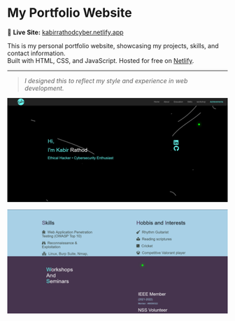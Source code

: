 # My Portfolio Website

🚀 **Live Site:** [kabirrathodcyber.netlify.app](https://kabirrathodcyber.netlify.app/)  

This is my personal portfolio website, showcasing my projects, skills, and contact information.  
Built with HTML, CSS, and JavaScript. Hosted for free on [Netlify](https://www.netlify.com/).

---
> *I designed this to reflect my style and experience in web development.*

![Portfolio Screenshot](https://github.com/KabirRathod1984/My-Portfolio-Site/blob/main/Screenshot%202025-08-15%20at%2021-29-22%20Cyspy.Maiden.png)

![Portfolio Screenshot](https://github.com/KabirRathod1984/My-Portfolio-Site/blob/main/Screenshot%202025-08-15%20at%2021-29-48%20Cyspy.Maiden.png)
